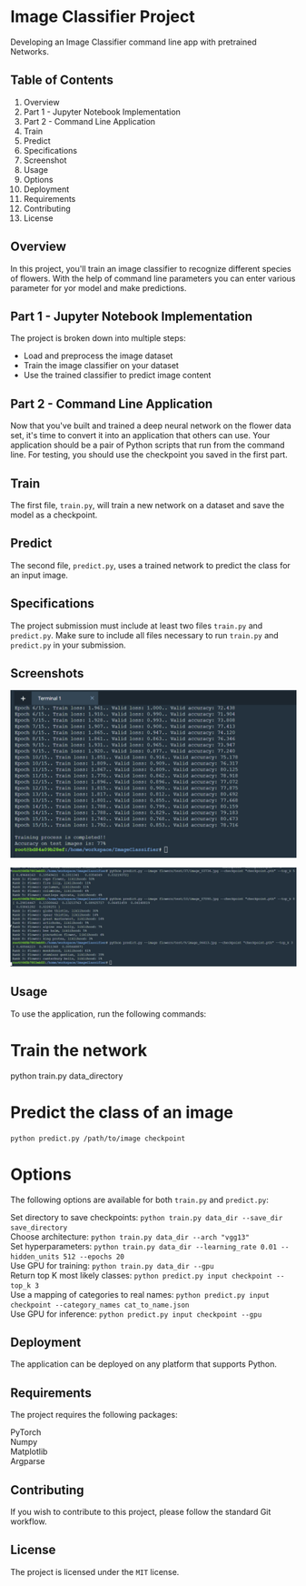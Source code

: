# Image Classifier Project
Developing an Image Classifier command line app with pretrained Networks.

## Table of Contents
1. Overview
2. Part 1 - Jupyter Notebook Implementation
3. Part 2 - Command Line Application
4. Train
5. Predict
6. Specifications
7. Screenshot
8. Usage
9. Options
10. Deployment
11. Requirements
12. Contributing
13. License

## Overview
In this project, you'll train an image classifier to recognize different species of flowers. With the help of command line parameters you can enter various parameter for yor model and make predictions.

## Part 1 - Jupyter Notebook Implementation
The project is broken down into multiple steps:
- Load and preprocess the image dataset
- Train the image classifier on your dataset
- Use the trained classifier to predict image content

## Part 2 - Command Line Application
Now that you've built and trained a deep neural network on the flower data set, it's time to convert it into an application that others can use. Your application should be a pair of Python scripts that run from the command line. For testing, you should use the checkpoint you saved in the first part.

## Train
The first file, `train.py`, will train a new network on a dataset and save the model as a checkpoint.

## Predict
The second file, `predict.py`, uses a trained network to predict the class for an input image.

## Specifications
The project submission must include at least two files `train.py` and `predict.py`. Make sure to include all files necessary to run `train.py` and `predict.py` in your submission.

## Screenshots
<p align="center">
  <img src="Training network.png">
</p>

<p align="center">
  <img src="Sanity Checking.png">
</p>

## Usage
To use the application, run the following commands:

# Train the network
python train.py data_directory

# Predict the class of an image
`python predict.py /path/to/image checkpoint`

# Options
The following options are available for both `train.py` and `predict.py`:

Set directory to save checkpoints: `python train.py data_dir --save_dir save_directory` <br>
Choose architecture: `python train.py data_dir --arch "vgg13"`<br>
Set hyperparameters: `python train.py data_dir --learning_rate 0.01 --hidden_units 512 --epochs 20` <br>
Use GPU for training: `python train.py data_dir --gpu` <br>
Return top K most likely classes: `python predict.py input checkpoint --top_k 3` <br>
Use a mapping of categories to real names: `python predict.py input checkpoint --category_names cat_to_name.json` <br>
Use GPU for inference: `python predict.py input checkpoint --gpu` <br>

## Deployment
The application can be deployed on any platform that supports Python.

## Requirements
The project requires the following packages: <br>

PyTorch <br>
Numpy <br>
Matplotlib <br>
Argparse <br>

## Contributing
If you wish to contribute to this project, please follow the standard Git workflow.

## License
The project is licensed under the `MIT` license.

